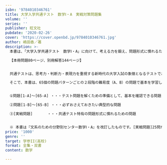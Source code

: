 ```yaml
---
isbn: '9784010346761'
title: 大学入学共通テスト　数学Ⅰ・A　実戦対策問題集
volume: ''
series: ''
publisher: 旺文社
pubdate: '2020-02-26'
cover: 'https://cover.openbd.jp/9784010346761.jpg'
author: 嶋田香／著
description: >-
  本書は、「大学入学共通テスト　数学Ⅰ・A」に向けて、考える力を鍛え、問題形式に慣れるための問題集です。

  【本冊問題80ページ、別冊解答144ページ】


  共通テストは、思考力・判断力・表現力を重視する新時代の大学入試の象徴となるテストであり、従来の数学Ⅰ・Aの力を基盤にしながらも、内容・形式面でこれまでとは異なる出題のしかたがなされます。

  そこで、本書は、65個の問題パターンごとの２段階の難易度（A、B）の問題で基本を学習した後、章末の実戦問題に取り組んで、段階的に実力を養えるようにしました。


  ①問題[1-A]～[65-A] ・・・テスト問題を解くための準備として、基本を確認できる問題

  ②問題[1-B]～[65-B] ・・・必ずおさえておきたい典型的な問題

  ③[実戦問題]　　　　・・・共通テスト特有の問題形式に慣れるための問題


  ※ 本書は『文系のための分野別センター数学Ⅰ・A』を改訂したものです。[実戦問題]25問が加わりました。
price: '1000'
genre: ''
target: 学参II(高校)
format: 全集・双書
content: 数学

---
```

